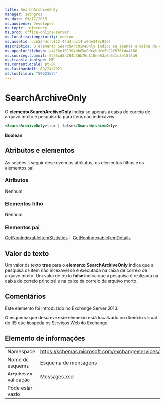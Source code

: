 ```yaml
---
title: SearchArchiveOnly
manager: sethgros
ms.date: 09/17/2015
ms.audience: Developer
ms.topic: reference
ms.prod: office-online-server
ms.localizationpriority: medium
ms.assetid: cce5344c-b622-44d4-bc14-a0de346c9335
description: O elemento SearchArchiveOnly indica se apenas a caixa de correio de arquivo morto é pesquisada para itens não indexáveis.
ms.openlocfilehash: a4766e101394bb83a0dcebdfe5b92f576f4a4160
ms.sourcegitcommit: 54f6cd5a704b36b76d110ee53a6d6c1c3e15f5a9
ms.translationtype: MT
ms.contentlocale: pt-BR
ms.lasthandoff: 09/24/2021
ms.locfileid: "59521673"
---
```

# <a name="searcharchiveonly"></a>SearchArchiveOnly

O **elemento SearchArchiveOnly** indica se apenas a caixa de correio de arquivo morto é pesquisada para itens não indexáveis. 
  
```xml
<SearchArchiveOnly>true | false</SearchArchiveOnly>
```

 **Boolean**
## <a name="attributes-and-elements"></a>Atributos e elementos

As seções a seguir descrevem os atributos, os elementos filhos e os elementos pai.
  
### <a name="attributes"></a>Atributos

Nenhum
  
### <a name="child-elements"></a>Elementos filho

Nenhum.
  
### <a name="parent-elements"></a>Elementos pai

[GetNonIndexableItemStatistics](getnonindexableitemstatistics.md) │ [GetNonIndexableItemDetails](getnonindexableitemdetails.md)
  
## <a name="text-value"></a>Valor de texto

Um valor de texto **true** para o **elemento SearchArchiveOnly** indica que a pesquisa de item não indexável só é executada na caixa de correio de arquivo morto. Um valor de texto **false** indica que a pesquisa é realizada na caixa de correio principal e na caixa de correio de arquivo morto. 
  
## <a name="remarks"></a>Comentários

Este elemento foi introduzido no Exchange Server 2013.
  
O esquema que descreve este elemento está localizado no diretório virtual do IIS que hospeda os Serviços Web do Exchange.
  
## <a name="element-information"></a>Elemento de informações

|||
|:-----|:-----|
|Namespace  <br/> |https://schemas.microsoft.com/exchange/services/2006/messages  <br/> |
|Nome do esquema  <br/> |Esquema de mensagens  <br/> |
|Arquivo de validação  <br/> |Messages.xsd  <br/> |
|Pode estar vazio  <br/> ||
   

